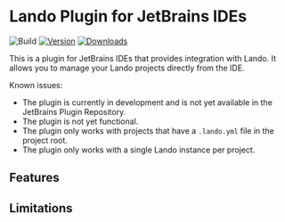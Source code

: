 # Lando Plugin for JetBrains IDEs

![Build](https://github.com/4lando/intellij-plugin/workflows/Build/badge.svg)
[![Version](https://img.shields.io/jetbrains/plugin/v/PLUGIN_ID.svg)](https://plugins.jetbrains.com/plugin/PLUGIN_ID)
[![Downloads](https://img.shields.io/jetbrains/plugin/d/PLUGIN_ID.svg)](https://plugins.jetbrains.com/plugin/PLUGIN_ID)

<!-- Plugin description -->
This is a plugin for JetBrains IDEs that provides integration with Lando. It allows you to manage your Lando projects directly from the IDE.

Known issues:
- The plugin is currently in development and is not yet available in the JetBrains Plugin Repository.
- The plugin is not yet functional.
- The plugin only works with projects that have a `.lando.yml` file in the project root.
- The plugin only works with a single Lando instance per project.

<!-- Plugin description end -->

## Features

## Limitations